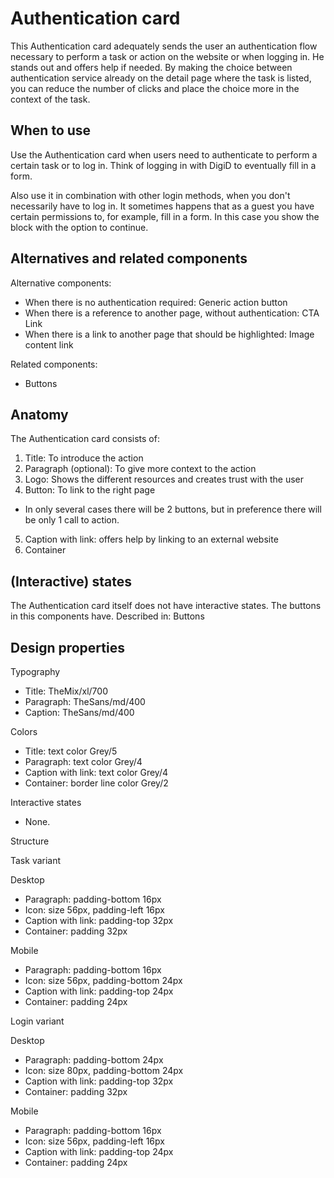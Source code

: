 # Authentication card

This Authentication card adequately sends the user an authentication flow necessary to perform a task or action on the website or when logging in. He stands out and offers help if needed. By making the choice between authentication service already on the detail page where the task is listed, you can reduce the number of clicks and place the choice more in the context of the task.

## When to use

Use the Authentication card when users need to authenticate to perform a certain task or to log in. Think of logging in with DigiD to eventually fill in a form.

Also use it in combination with other login methods, when you don't necessarily have to log in. It sometimes happens that as a guest you have certain permissions to, for example, fill in a form. In this case you show the block with the option to continue.

## Alternatives and related components

Alternative components:

- When there is no authentication required: Generic action button
- When there is a reference to another page, without authentication: CTA Link
- When there is a link to another page that should be highlighted: Image content link

Related components:

- Buttons

## Anatomy

The Authentication card consists of:

1. Title: To introduce the action
2. Paragraph (optional): To give more context to the action
3. Logo: Shows the different resources and creates trust with the user
4. Button: To link to the right page

- In only several cases there will be 2 buttons, but in preference there will be only 1 call to action.

5. Caption with link: offers help by linking to an external website
6. Container

## (Interactive) states

The Authentication card itself does not have interactive states.
The buttons in this components have. Described in: Buttons

## Design properties

Typography

- Title: TheMix/xl/700
- Paragraph: TheSans/md/400
- Caption: TheSans/md/400

Colors

- Title: text color Grey/5
- Paragraph: text color Grey/4
- Caption with link: text color Grey/4
- Container: border line color Grey/2

Interactive states

- None.

Structure

Task variant

Desktop

- Paragraph: padding-bottom 16px
- Icon: size 56px, padding-left 16px
- Caption with link: padding-top 32px
- Container: padding 32px

Mobile

- Paragraph: padding-bottom 16px
- Icon: size 56px, padding-bottom 24px
- Caption with link: padding-top 24px
- Container: padding 24px

Login variant

Desktop

- Paragraph: padding-bottom 24px
- Icon: size 80px, padding-bottom 24px
- Caption with link: padding-top 32px
- Container: padding 32px

Mobile

- Paragraph: padding-bottom 16px
- Icon: size 56px, padding-left 16px
- Caption with link: padding-top 24px
- Container: padding 24px
